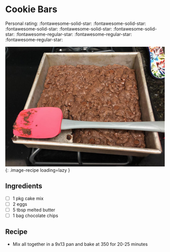 <!-- Do not modify sections with "AUTO-*". They are updated by make.py -->

# Cookie Bars

<!-- rating=2; (User can specify rating on scale of 1-5) -->
<!-- AUTO-UserRating -->
Personal rating: :fontawesome-solid-star: :fontawesome-solid-star: :fontawesome-solid-star: :fontawesome-solid-star: :fontawesome-solid-star: :fontawesome-regular-star: :fontawesome-regular-star: :fontawesome-regular-star:
<!-- /AUTO-UserRating -->

<!-- name_image=cookie_bars.jpeg; (User can specify image name if multiple exist) -->
<!-- AUTO-Image -->
![cookie_bars.jpeg](./cookie_bars.jpeg){: .image-recipe loading=lazy }
<!-- /AUTO-Image -->

## Ingredients

* [ ] 1 pkg cake mix
* [ ] 2 eggs
* [ ] 5 tbsp melted butter
* [ ] 1 bag chocolate chips

## Recipe

* Mix all together in a 9x13 pan and bake at 350 for 20-25 minutes
